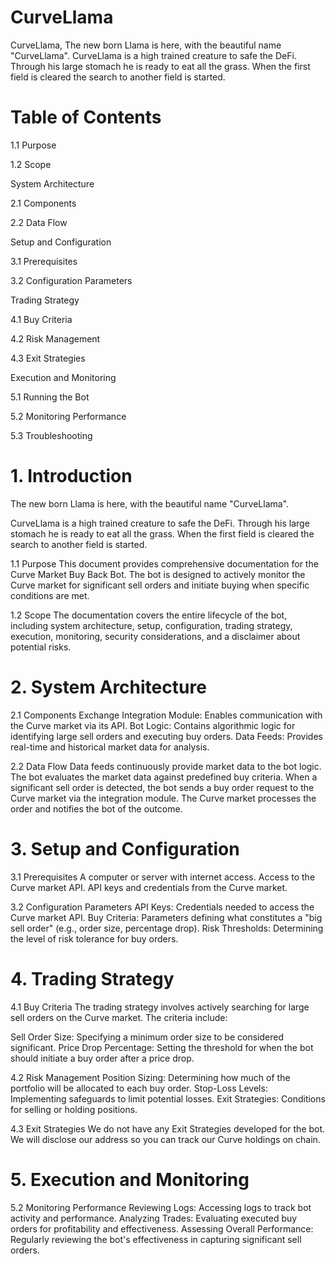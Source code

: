 # CurveLlama
CurveLlama, The new born Llama is here, with the beautiful name "CurveLlama".  CurveLlama is a high trained creature to safe the DeFi. Through his large stomach he is ready to eat all the grass. When the first field is cleared the search to another field is started.

# Table of Contents

1.1 Purpose

1.2 Scope

System Architecture

2.1 Components

2.2 Data Flow

Setup and Configuration

3.1 Prerequisites

3.2 Configuration Parameters

Trading Strategy


4.1 Buy Criteria

4.2 Risk Management

4.3 Exit Strategies

Execution and Monitoring

5.1 Running the Bot

5.2 Monitoring Performance

5.3 Troubleshooting

# 1. Introduction
  The new born Llama is here, with the beautiful name "CurveLlama".

CurveLlama is a high trained creature to safe the DeFi. Through his large stomach he is ready to eat all the grass. When the first field is cleared the search to another field is started.

1.1 Purpose
This document provides comprehensive documentation for the Curve Market Buy Back Bot. The bot is designed to actively monitor the Curve market for significant sell orders and initiate buying when specific conditions are met.

1.2 Scope
The documentation covers the entire lifecycle of the bot, including system architecture, setup, configuration, trading strategy, execution, monitoring, security considerations, and a disclaimer about potential risks.

# 2. System Architecture

2.1 Components
Exchange Integration Module: Enables communication with the Curve market via its API.
Bot Logic: Contains algorithmic logic for identifying large sell orders and executing buy orders.
Data Feeds: Provides real-time and historical market data for analysis.

2.2 Data Flow
Data feeds continuously provide market data to the bot logic.
The bot evaluates the market data against predefined buy criteria.
When a significant sell order is detected, the bot sends a buy order request to the Curve market via the integration module.
The Curve market processes the order and notifies the bot of the outcome.

# 3. Setup and Configuration

3.1 Prerequisites
A computer or server with internet access.
Access to the Curve market API.
API keys and credentials from the Curve market.


3.2 Configuration Parameters
API Keys: Credentials needed to access the Curve market API.
Buy Criteria: Parameters defining what constitutes a "big sell order" (e.g., order size, percentage drop).
Risk Thresholds: Determining the level of risk tolerance for buy orders.

# 4. Trading Strategy

4.1 Buy Criteria
The trading strategy involves actively searching for large sell orders on the Curve market. The criteria include:

Sell Order Size: Specifying a minimum order size to be considered significant.
Price Drop Percentage: Setting the threshold for when the bot should initiate a buy order after a price drop.

4.2 Risk Management
Position Sizing: Determining how much of the portfolio will be allocated to each buy order.
Stop-Loss Levels: Implementing safeguards to limit potential losses.
Exit Strategies: Conditions for selling or holding positions.

4.3 Exit Strategies
We do not have any Exit Strategies developed for the bot. We will disclose our address so you can track our Curve holdings on chain.

# 5. Execution and Monitoring

5.2 Monitoring Performance
Reviewing Logs: Accessing logs to track bot activity and performance.
Analyzing Trades: Evaluating executed buy orders for profitability and effectiveness.
Assessing Overall Performance: Regularly reviewing the bot's effectiveness in capturing significant sell orders.
